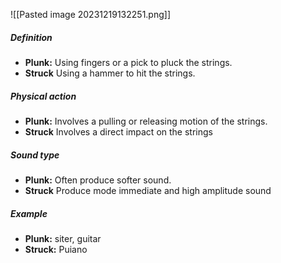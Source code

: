 ![[Pasted image 20231219132251.png]]
##### Definition 
- **Plunk:** Using fingers or a pick to pluck the strings. 
-  **Struck** Using a hammer to hit the strings.
##### Physical action 
- **Plunk:** Involves a pulling or releasing motion of the strings.
-  **Struck** Involves a direct impact on the strings
##### Sound type
- **Plunk:** Often produce softer sound.
-  **Struck** Produce mode immediate and high amplitude sound
##### Example
- **Plunk:** siter, guitar 
-  **Struck:** Puiano
